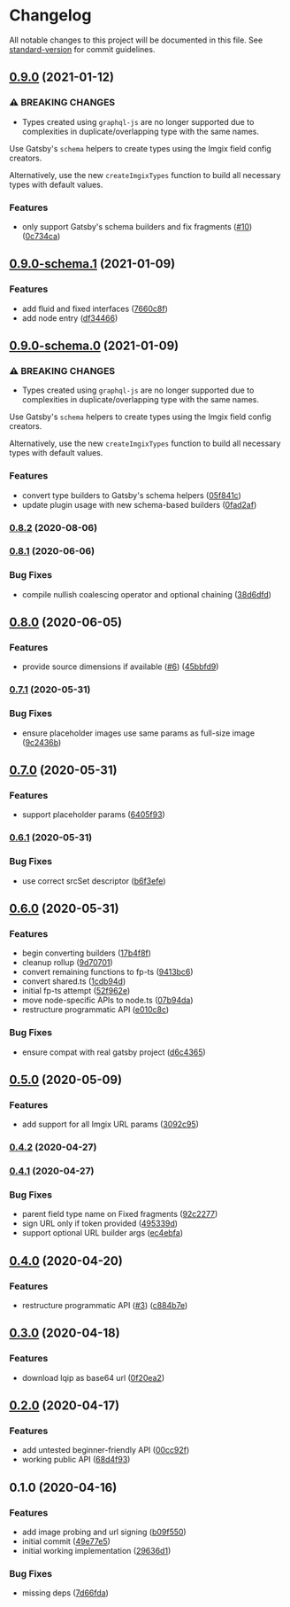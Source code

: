 # Changelog

All notable changes to this project will be documented in this file. See
[standard-version](https://github.com/conventional-changelog/standard-version)
for commit guidelines.

## [0.9.0](https://github.com/WalltoWall/gatsby-plugin-imgix/compare/v0.8.2...v0.9.0) (2021-01-12)

### ⚠ BREAKING CHANGES

- Types created using `graphql-js` are no longer supported due to complexities
  in duplicate/overlapping type with the same names.

Use Gatsby's `schema` helpers to create types using the Imgix field config
creators.

Alternatively, use the new `createImgixTypes` function to build all necessary
types with default values.

### Features

- only support Gatsby's schema builders and fix fragments
  ([#10](https://github.com/WalltoWall/gatsby-plugin-imgix/issues/10))
  ([0c734ca](https://github.com/WalltoWall/gatsby-plugin-imgix/commit/0c734ca050325f3d7cf095f5fcd0caba5ca07e2c))

## [0.9.0-schema.1](https://github.com/WalltoWall/gatsby-plugin-imgix/compare/v0.9.0-schema.0...v0.9.0-schema.1) (2021-01-09)

### Features

- add fluid and fixed interfaces
  ([7660c8f](https://github.com/WalltoWall/gatsby-plugin-imgix/commit/7660c8f7992839ef761b6c949b12a436693a0d00))
- add node entry
  ([df34466](https://github.com/WalltoWall/gatsby-plugin-imgix/commit/df34466924cb012da3123a7b49f18aaa81f077bc))

## [0.9.0-schema.0](https://github.com/WalltoWall/gatsby-plugin-imgix/compare/v0.8.2...v0.9.0-schema.0) (2021-01-09)

### ⚠ BREAKING CHANGES

- Types created using `graphql-js` are no longer supported due to complexities
  in duplicate/overlapping type with the same names.

Use Gatsby's `schema` helpers to create types using the Imgix field config
creators.

Alternatively, use the new `createImgixTypes` function to build all necessary
types with default values.

### Features

- convert type builders to Gatsby's schema helpers
  ([05f841c](https://github.com/WalltoWall/gatsby-plugin-imgix/commit/05f841c36a2d6b3e6193f948cacdb6cdf904d27e))
- update plugin usage with new schema-based builders
  ([0fad2af](https://github.com/WalltoWall/gatsby-plugin-imgix/commit/0fad2afecbb70dced7eef0dea8352a3833a50a83))

### [0.8.2](https://github.com/WalltoWall/gatsby-plugin-imgix/compare/v0.8.1...v0.8.2) (2020-08-06)

### [0.8.1](https://github.com/WalltoWall/gatsby-plugin-imgix/compare/v0.8.0...v0.8.1) (2020-06-06)

### Bug Fixes

- compile nullish coalescing operator and optional chaining
  ([38d6dfd](https://github.com/WalltoWall/gatsby-plugin-imgix/commit/38d6dfdb2f1b2882982c1124db4b20c5cd554b91))

## [0.8.0](https://github.com/WalltoWall/gatsby-plugin-imgix/compare/v0.7.1...v0.8.0) (2020-06-05)

### Features

- provide source dimensions if available
  ([#6](https://github.com/WalltoWall/gatsby-plugin-imgix/issues/6))
  ([45bbfd9](https://github.com/WalltoWall/gatsby-plugin-imgix/commit/45bbfd90f0b51436cc789715354dca1c3d24870a))

### [0.7.1](https://github.com/WalltoWall/gatsby-plugin-imgix/compare/v0.7.0...v0.7.1) (2020-05-31)

### Bug Fixes

- ensure placeholder images use same params as full-size image
  ([9c2436b](https://github.com/WalltoWall/gatsby-plugin-imgix/commit/9c2436be2dad091e4e2eeb97e1bcac2b0f39b426))

## [0.7.0](https://github.com/WalltoWall/gatsby-plugin-imgix/compare/v0.6.1...v0.7.0) (2020-05-31)

### Features

- support placeholder params
  ([6405f93](https://github.com/WalltoWall/gatsby-plugin-imgix/commit/6405f93cb73de5bc1f5afa815054bbc94311b142))

### [0.6.1](https://github.com/WalltoWall/gatsby-plugin-imgix/compare/v0.6.0...v0.6.1) (2020-05-31)

### Bug Fixes

- use correct srcSet descriptor
  ([b6f3efe](https://github.com/WalltoWall/gatsby-plugin-imgix/commit/b6f3efee042999449d927145048788baffc11492))

## [0.6.0](https://github.com/WalltoWall/gatsby-plugin-imgix/compare/v0.5.0...v0.6.0) (2020-05-31)

### Features

- begin converting builders
  ([17b4f8f](https://github.com/WalltoWall/gatsby-plugin-imgix/commit/17b4f8f72cd2e1e4974ee8b47519666ba7e593c5))
- cleanup rollup
  ([9d70701](https://github.com/WalltoWall/gatsby-plugin-imgix/commit/9d70701e9988bb6706efda3b417de8e329d3a2f4))
- convert remaining functions to fp-ts
  ([9413bc6](https://github.com/WalltoWall/gatsby-plugin-imgix/commit/9413bc67bc2b49b4cba0d1e66c28417aec62c79d))
- convert shared.ts
  ([1cdb94d](https://github.com/WalltoWall/gatsby-plugin-imgix/commit/1cdb94da0ddfa92b15d15c1caa31cc2e1c544a0a))
- initial fp-ts attempt
  ([52f962e](https://github.com/WalltoWall/gatsby-plugin-imgix/commit/52f962ec1f9f721a4189dc45e370c78005e55c92))
- move node-specific APIs to node.ts
  ([07b94da](https://github.com/WalltoWall/gatsby-plugin-imgix/commit/07b94dad543722c3bf4919acee9683593e60e569))
- restructure programmatic API
  ([e010c8c](https://github.com/WalltoWall/gatsby-plugin-imgix/commit/e010c8c4d1f9f207f28adde4036aa66072f837b2))

### Bug Fixes

- ensure compat with real gatsby project
  ([d6c4365](https://github.com/WalltoWall/gatsby-plugin-imgix/commit/d6c4365abf63a13f94177ebf432de1f31c78e50f))

## [0.5.0](https://github.com/WalltoWall/gatsby-plugin-imgix/compare/v0.4.2...v0.5.0) (2020-05-09)

### Features

- add support for all Imgix URL params
  ([3092c95](https://github.com/WalltoWall/gatsby-plugin-imgix/commit/3092c95970943dcc36e305f11175b61563aa3ec5))

### [0.4.2](https://github.com/WalltoWall/gatsby-plugin-imgix/compare/v0.4.1...v0.4.2) (2020-04-27)

### [0.4.1](https://github.com/WalltoWall/gatsby-plugin-imgix/compare/v0.4.0...v0.4.1) (2020-04-27)

### Bug Fixes

- parent field type name on Fixed fragments
  ([92c2277](https://github.com/WalltoWall/gatsby-plugin-imgix/commit/92c2277ba6a3abfeec71158e536c1b5658728e9c))
- sign URL only if token provided
  ([495339d](https://github.com/WalltoWall/gatsby-plugin-imgix/commit/495339d0cab771d818c03f90bb2107d702e93a94))
- support optional URL builder args
  ([ec4ebfa](https://github.com/WalltoWall/gatsby-plugin-imgix/commit/ec4ebfa154974ac222d1535ff0db03d6dbaf6a23))

## [0.4.0](https://github.com/WalltoWall/gatsby-plugin-imgix/compare/v0.3.0...v0.4.0) (2020-04-20)

### Features

- restructure programmatic API
  ([#3](https://github.com/WalltoWall/gatsby-plugin-imgix/issues/3))
  ([c884b7e](https://github.com/WalltoWall/gatsby-plugin-imgix/commit/c884b7e8682bf61375d1c81446824cab10a6b9eb))

## [0.3.0](https://github.com/WalltoWall/gatsby-plugin-imgix/compare/v0.2.0...v0.3.0) (2020-04-18)

### Features

- download lqip as base64 url
  ([0f20ea2](https://github.com/WalltoWall/gatsby-plugin-imgix/commit/0f20ea2e3b0f30c2801251fc06942c20e41af028))

## [0.2.0](https://github.com/WalltoWall/gatsby-plugin-imgix/compare/v0.1.0...v0.2.0) (2020-04-17)

### Features

- add untested beginner-friendly API
  ([00cc92f](https://github.com/WalltoWall/gatsby-plugin-imgix/commit/00cc92fffad04507bb1f50b8ba22b5ec46a76b7c))
- working public API
  ([68d4f93](https://github.com/WalltoWall/gatsby-plugin-imgix/commit/68d4f93dfade41f7e87336125b5e3c3001f9dfcb))

## 0.1.0 (2020-04-16)

### Features

- add image probing and url signing
  ([b09f550](https://github.com/WalltoWall/gatsby-plugin-imgix/commit/b09f55066da9f08c4e767dbcc6c12ba8a2e79c11))
- initial commit
  ([49e77e5](https://github.com/WalltoWall/gatsby-plugin-imgix/commit/49e77e5d901b2590325aad4c5854f3619407c9c6))
- initial working implementation
  ([29636d1](https://github.com/WalltoWall/gatsby-plugin-imgix/commit/29636d14dc0c69d9ed3e8704662688a0376b35e7))

### Bug Fixes

- missing deps
  ([7d66fda](https://github.com/WalltoWall/gatsby-plugin-imgix/commit/7d66fdad8368c4c71e8d2c3bfb5a207a71eadb5a))
